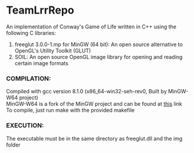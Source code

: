 # TeamLrrRepo

An implementation of Conway's Game of Life written in C++ using the following C libraries:
1. freeglut 3.0.0-1.mp for MinGW (64 bit): An open source alternative to OpenGL's Utility Toolkit (GLUT)
2. SOIL: An open source OpenGL image library for opening and reading certain image formats

### COMPILATION:
Compiled with gcc version 8.1.0 (x86_64-win32-seh-rev0, Built by MinGW-W64 project)  
MinGW-W64 is a fork of the MinGW project and can be found at [this](http://mingw-w64.org/doku.php/start) link  
To compile, just run make with the provided makefile

### EXECUTION:
The executable must be in the same directory as freeglut.dll and the img folder
